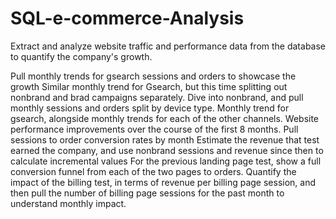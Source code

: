 # SQL-e-commerce-Analysis
Extract and analyze website traffic and performance data from the database to quantify the company's growth.

Pull monthly trends for gsearch sessions and orders to showcase the growth
Similar monthly trend for Gsearch, but this time splitting out nonbrand and brad campaigns separately.
Dive into nonbrand, and pull monthly sessions and orders split by device type.
Monthly trend for gsearch, alongside monthly trends for each of the other channels.
Website performance improvements over the course of the first 8 months. Pull sessions to order conversion rates by month
Estimate the revenue that test earned the company, and use nonbrand sessions and revenue since then to calculate incremental values
For the previous landing page test, show a full conversion funnel from each of the two pages to orders.
Quantify the impact of the billing test, in terms of revenue per billing page session, and then pull the number of billing page sessions for the past month to understand monthly impact.
